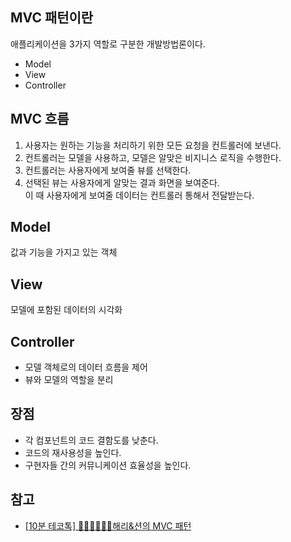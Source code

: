 ## MVC 패턴이란   
애플리케이션을 3가지 역할로 구분한 개발방법론이다.
 * Model
 * View
 * Controller

## MVC 흐름
1. 사용자는 원하는 기능을 처리하기 위한 모든 요청을 컨트롤러에 보낸다.
2. 컨트롤러는 모델을 사용하고, 모델은 알맞은 비지니스 로직을 수행한다.
3. 컨트롤러는 사용자에게 보여줄 뷰를 선택한다.
4. 선택된 뷰는 사용자에게 알맞는 결과 화면을 보여준다.   
이 때 사용자에게 보여줄 데이터는 컨트롤러 통해서 전달받는다.

## Model
값과 기능을 가지고 있는 객체

## View
모델에 포함된 데이터의 시각화

## Controller
* 모델 객체로의 데이터 흐름을 제어
* 뷰와 모델의 역할을 분리

## 장점
* 각 컴포넌트의 코드 결함도를 낮춘다.
* 코드의 재사용성을 높인다.
* 구현자들 간의 커뮤니케이션 효율성을 높인다.

## 참고
* [[10분 테코톡] 👩🏻‍💻👨🏻‍💻해리&션의 MVC 패턴](https://youtu.be/uoVNJkyXX0I)
